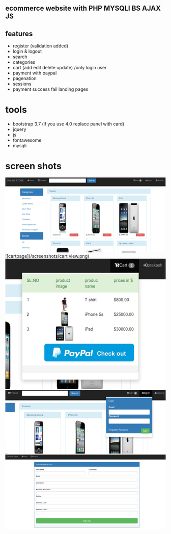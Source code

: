 ## ecommerce website with PHP MYSQLI BS AJAX JS


## features
* register (validation added)
* login & logout
* search
* categories
* cart (add edit delete update) /only login user 
* payment with paypal
* pagenation 
* sessions 
* payment success fail landing pages 

# tools
* bootstrap 3.7 (if you use 4.0 replace panel with card)
* jquery 
* js
* fontawesome
* mysqli 

# screen shots 
![Home](/screenshots/homepage.png)
![cartpage](/screenshots/cart view.png)
![cart](/screenshots/cart.png)
![signin](/screenshots/signin.png)
![signup](/screenshots/signup.png)
